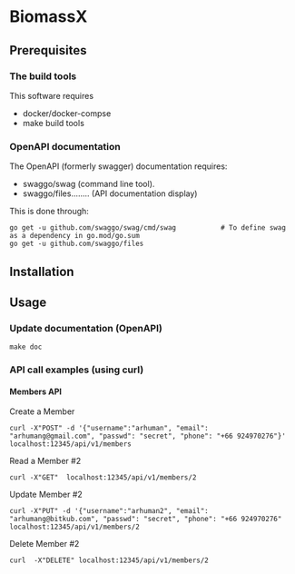 # BiomassX

## Prerequisites

### The build tools

This software requires

* docker/docker-compse
* make build tools

### OpenAPI documentation

The OpenAPI (formerly swagger) documentation requires:
* swaggo/swag          (command line tool).
* swaggo/files........ (API documentation display)

This is done through:
```
go get -u github.com/swaggo/swag/cmd/swag           # To define swag as a dependency in go.mod/go.sum
go get -u github.com/swaggo/files
```

## Installation


## Usage

### Update documentation (OpenAPI)

```
make doc
```

### API call examples (using curl)

#### Members API

Create a Member
```
curl -X"POST" -d '{"username":"arhuman", "email": "arhumang@gmail.com", "passwd": "secret", "phone": "+66 924970276"}' localhost:12345/api/v1/members
```

Read a Member #2
```
curl -X"GET"  localhost:12345/api/v1/members/2
```

Update Member #2
```
curl -X"PUT" -d '{"username":"arhuman2", "email": "arhumang@bitkub.com", "passwd": "secret", "phone": "+66 924970276" localhost:12345/api/v1/members/2
```

Delete Member #2
```
curl  -X"DELETE" localhost:12345/api/v1/members/2
```
